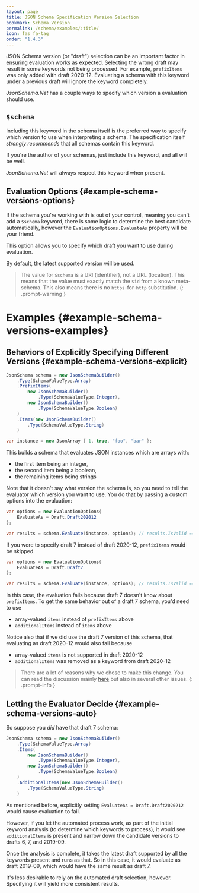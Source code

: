 ```yaml
---
layout: page
title: JSON Schema Specification Version Selection
bookmark: Schema Version
permalink: /schema/examples/:title/
icon: fas fa-tag
order: "1.4.3"
---
```

JSON Schema version (or "draft") selection can be an important factor in ensuring evaluation works as expected.  Selecting the wrong draft may result in some keywords not being processed.  For example, `prefixItems` was only added with draft 2020-12.  Evaluating a schema with this keyword under a previous draft will ignore the keyword completely.

*JsonSchema.Net* has a couple ways to specify which version a evaluation should use.

## `$schema`

Including this keyword in the schema itself is the preferred way to specify which version to use when interpreting a schema.  The specification itself _strongly recommends_ that all schemas contain this keyword.

If you're the author of your schemas, just include this keyword, and all will be well.

*JsonSchema.Net* will always respect this keyword when present.

## Evaluation Options {#example-schema-versions-options}

If the schema you're working with is out of your control, meaning you can't add a `$schema` keyword, there is some logic to determine the best candidate automatically, however the `EvaluationOptions.EvaluateAs` property will be your friend.

This option allows you to specify which draft you want to use during evaluation.

By default, the latest supported version will be used.

> The value for `$schema` is a URI (identifier), not a URL (location).  This means that the value must exactly match the `$id` from a known meta-schema.  This also means there is no `https`-for-`http` substitution.
{: .prompt-warning }

# Examples {#example-schema-versions-examples}

## Behaviors of Explicitly Specifying Different Versions {#example-schema-versions-explicit}

```c#
JsonSchema schema = new JsonSchemaBuilder()
    .Type(SchemaValueType.Array)
    .PrefixItems(
        new JsonSchemaBuilder()
            .Type(SchemaValueType.Integer),
        new JsonSchemaBuilder()
            .Type(SchemaValueType.Boolean)
    )
    .Items(new JsonSchemaBuilder()
        .Type(SchemaValueType.String)
    )

var instance = new JsonArray { 1, true, "foo", "bar" };
```

This builds a schema that evaluates JSON instances which are arrays with:

- the first item being an integer,
- the second item being a boolean,
- the remaining items being strings

Note that it doesn't say what version the schema is, so you need to tell the evaluator which version you want to use.  You do that by passing a custom options into the evaluation:

```c#
var options = new EvaluationOptions{
    EvaluateAs = Draft.Draft202012
};

var results = schema.Evaluate(instance, options); // results.IsValid == true
```

If you were to specify draft 7 instead of draft 2020-12, `prefixItems` would be skipped.

```c#
var options = new EvaluationOptions{
    EvaluateAs = Draft.Draft7
};

var results = schema.Evaluate(instance, options); // results.IsValid == false
```

In this case, the evaluation fails because draft 7 doesn't know about `prefixItems`.  To get the same behavior out of a draft 7 schema, you'd need to use

- array-valued `items` instead of `prefixItems` above
- `additionalItems` instead of `items` above

Notice also that if we did use the draft 7 version of this schema, that evaluating as draft 2020-12 would also fail because

- array-valued `items` is not supported in draft 2020-12
- `additionalItems` was removed as a keyword from draft 2020-12

> There are a lot of reasons why we chose to make this change.  You can read the discussion mainly [here](https://github.com/json-schema-org/json-schema-spec/issues/864) but also in several other issues.
{: .prompt-info }

## Letting the Evaluator Decide {#example-schema-versions-auto}

So suppose you _did_ have that draft 7 schema:

```c#
JsonSchema schema = new JsonSchemaBuilder()
    .Type(SchemaValueType.Array)
    .Items(
        new JsonSchemaBuilder()
            .Type(SchemaValueType.Integer),
        new JsonSchemaBuilder()
            .Type(SchemaValueType.Boolean)
    )
    .AdditionalItems(new JsonSchemaBuilder()
        .Type(SchemaValueType.String)
    )
```

As mentioned before, explicitly setting `EvaluateAs = Draft.Draft2020212` would cause evaluation to fail.

However, if you let the automated process work, as part of the initial keyword analysis (to determine which keywords to process), it would see `additionalItems` is present and narrow down the candidate versions to drafts 6, 7, and 2019-09.

Once the analysis is complete, it takes the latest draft supported by all the keywords present and runs as that.  So in this case, it would evaluate as draft 2019-09, which would have the same result as draft 7.

It's less desirable to rely on the automated draft selection, however.  Specifying it will yield more consistent results.
